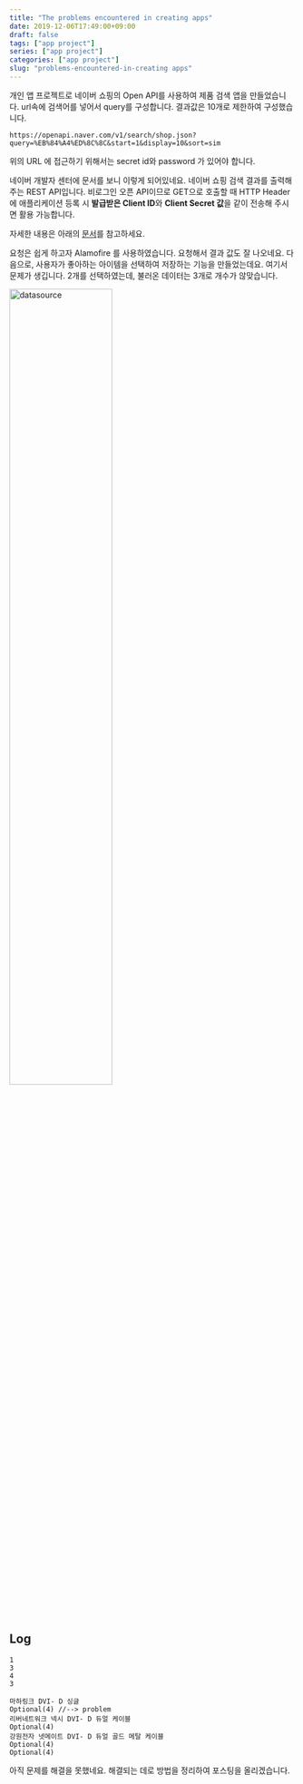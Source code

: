 ```yaml
---
title: "The problems encountered in creating apps"
date: 2019-12-06T17:49:00+09:00
draft: false
tags: ["app project"]
series: ["app project"]
categories: ["app project"]
slug: "problems-encountered-in-creating apps"
---
```

개인 앱 프로젝트로 네이버 쇼핑의 Open API를 사용하여 제품 검색 앱을 만들었습니다.
url속에 검색어를 넣어서 query를 구성합니다. 결과값은 10개로 제한하여 구성했습니다. </br>

```
https://openapi.naver.com/v1/search/shop.json?query=%EB%84%A4%ED%8C%8C&start=1&display=10&sort=sim
```

위의 URL 에 접근하기 위해서는 secret id와 password 가 있어야 합니다.

네이버 개발자 센터에 문서를 보니 이렇게 되어있네요.
네이버 쇼핑 검색 결과를 출력해주는 REST API입니다. 비로그인 오픈 API이므로 GET으로 호출할 때 HTTP Header에 애플리케이션 등록 시 **발급받은 Client ID**와 **Client Secret 값**을 같이 전송해 주시면 활용 가능합니다.

자세한 내용은 아래의 [문서](https://developers.naver.com/docs/search/shopping/)를 참고하세요.

요청은 쉽게 하고자 Alamofire 를 사용하였습니다. 요청해서 결과 값도 잘 나오네요.
다음으로, 사용자가 좋아하는 아이템을 선택하여 저장하는 기능을 만들었는데요.
여기서 문제가 생깁니다.
2개를 선택하였는데, 불러온 데이터는 3개로 개수가 않맞습니다. 

<img src="/images/2019/11/tableview.png" width="60%" height="60%" title="connect datasource in TableView" alt="datasource"></img>

## Log 

```
1
3
4
3

마하링크 DVI- D 싱글
Optional(4) //--> problem
리버네트워크 넥시 DVI- D 듀얼 케이블
Optional(4)
강원전자 넷메이트 DVI- D 듀얼 골드 메탈 케이블
Optional(4)
Optional(4) 
```

아직 문제를 해결을 못했네요. 해결되는 데로 방법을 정리하여 포스팅을 올리겠습니다.


